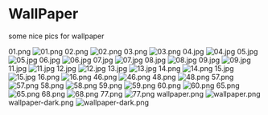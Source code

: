 # WallPaper

some nice pics for wallpaper

01.png
![01.png](01.png)
02.png
![02.png](02.png)
03.png
![03.png](03.png)
04.jpg
![04.jpg](04.jpg)
05.jpg
![05.jpg](05.jpg)
06.jpg
![06.jpg](06.jpg)
07.jpg
![07.jpg](07.jpg)
08.jpg
![08.jpg](08.jpg)
09.jpg
![09.jpg](09.jpg)
11.jpg
![11.jpg](11.jpg)
12.jpg
![12.jpg](12.jpg)
13.jpg
![13.jpg](13.jpg)
14.png
![14.png](14.png)
15.jpg
![15.jpg](15.jpg)
16.png
![16.png](16.png)
46.png
![46.png](46.png)
48.png
![48.png](48.png)
57.png
![57.png](57.png)
58.png
![58.png](58.png)
59.png
![59.png](59.png)
60.png
![60.png](60.png)
65.png
![65.png](65.png)
68.png
![68.png](68.png)
77.png
![77.png](77.png)
wallpaper.png
![wallpaper.png](wallpaper.png)
wallpaper-dark.png
![wallpaper-dark.png](wallpaper-dark.png)
